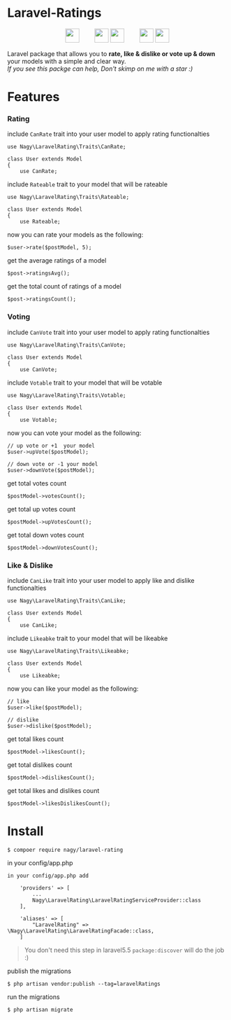 # Laravel-Ratings

<p align="center">
    <img src="https://image.ibb.co/eGKPgw/if_019_Star_2792947.png" width=32> &nbsp; &nbsp; &nbsp; &nbsp;
    <img src="https://image.ibb.co/nKBn1w/if_like_thumbs_up_hand_social_media_1169159.png" width=32>
    <img src="https://image.ibb.co/jq0rTb/if_thumbs_down_hand_social_media_dislike_1169174.png" width=32>
    &nbsp; &nbsp; &nbsp; &nbsp;
    <img src="https://image.ibb.co/hgco8b/if_chevron_up_173180.png" width=32>
    <img src="https://image.ibb.co/bANzEG/if_chevron_down_173177.png" width=32>
</p>

Laravel package that allows you to **rate,  like & dislike or vote up & down** your models with a simple and clear way. <br>
*If you see this packge can help, Don't skimp on me with a star :)*

# Features

### Rating
include `CanRate` trait into your user model to apply rating functionalties
```
use Nagy\LaravelRating\Traits\CanRate;

class User extends Model
{
    use CanRate;
```
include `Rateable` trait to your model that will be rateable
```
use Nagy\LaravelRating\Traits\Rateable;

class User extends Model
{
    use Rateable;
```

now you can rate your models as the following:
```
$user->rate($postModel, 5);
```
get the average ratings of a model
```
$post->ratingsAvg();
```
get the total count of ratings of a model
```
$post->ratingsCount();
```

### Voting
include `CanVote` trait into your user model to apply rating functionalties
```
use Nagy\LaravelRating\Traits\CanVote;

class User extends Model
{
    use CanVote;
```
include `Votable` trait to your model that will be votable
```
use Nagy\LaravelRating\Traits\Votable;

class User extends Model
{
    use Votable;
```
now you can vote your model as the following:
```
// up vote or +1  your model
$user->upVote($postModel);

// down vote or -1 your model
$user->downVote($postModel);
```
get total votes count
```
$postModel->votesCount();
```
get total up votes count
```
$postModel->upVotesCount();
```
get total down votes count
```
$postModel->downVotesCount();
```

### Like & Dislike
include `CanLike` trait into your user model to apply like and dislike functionalties
```
use Nagy\LaravelRating\Traits\CanLike;

class User extends Model
{
    use CanLike;
```
include `Likeabke` trait to your model that will be likeabke
```
use Nagy\LaravelRating\Traits\Likeabke;

class User extends Model
{
    use Likeabke;
```
now you can like your model as the following:
```
// like
$user->like($postModel);

// dislike
$user->dislike($postModel);
```
get total likes count
```
$postModel->likesCount();
```
get total dislikes count
```
$postModel->dislikesCount();
```
get total likes and dislikes count
```
$postModel->likesDislikesCount();
```

# Install

```
$ compoer require nagy/laravel-rating
```

in your config/app.php
```
in your config/app.php add

    'providers' => [
        ...
        Nagy\LaravelRating\LaravelRatingServiceProvider::class
    ],

    'aliases' => [
        "LaravelRating" => \Nagy\LaravelRating\LaravelRatingFacade::class,
    ]
```
> You don't need this step in laravel5.5 `package:discover`  will do the job :)

publish the migrations
```
$ php artisan vendor:publish --tag=laravelRatings
```

run the migrations
```
$ php artisan migrate
```


